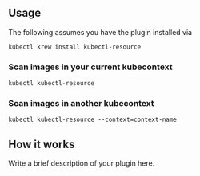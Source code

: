 
## Usage
The following assumes you have the plugin installed via

```shell
kubectl krew install kubectl-resource
```

### Scan images in your current kubecontext

```shell
kubectl kubectl-resource
```

### Scan images in another kubecontext

```shell
kubectl kubectl-resource --context=context-name
```

## How it works
Write a brief description of your plugin here.